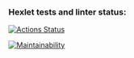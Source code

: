 ### Hexlet tests and linter status:
[![Actions Status](https://github.com/ussury/python-project-lvl1/workflows/hexlet-check/badge.svg)](https://github.com/ussury/python-project-lvl1/actions)

[![Maintainability](https://api.codeclimate.com/v1/badges/a99a88d28ad37a79dbf6/maintainability)](https://codeclimate.com/github/ussury/python-project-lvl1)